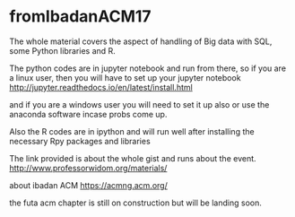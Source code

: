 # fromIbadanACM17

The whole material covers the aspect of handling of Big data with SQL, some Python libraries and R.

The python codes are in jupyter notebook and run from there, so if you are a linux user, then you will have to set up your jupyter notebook
http://jupyter.readthedocs.io/en/latest/install.html

and if you are a windows user you will need to set it up also or use the anaconda software incase probs come up.

Also the R codes are in ipython and will run well after installing the necessary Rpy packages and libraries

The link provided is about the whole gist and runs about the event.
http://www.professorwidom.org/materials/

about ibadan ACM
https://acmng.acm.org/

the futa acm chapter is still on construction but will be landing soon.
